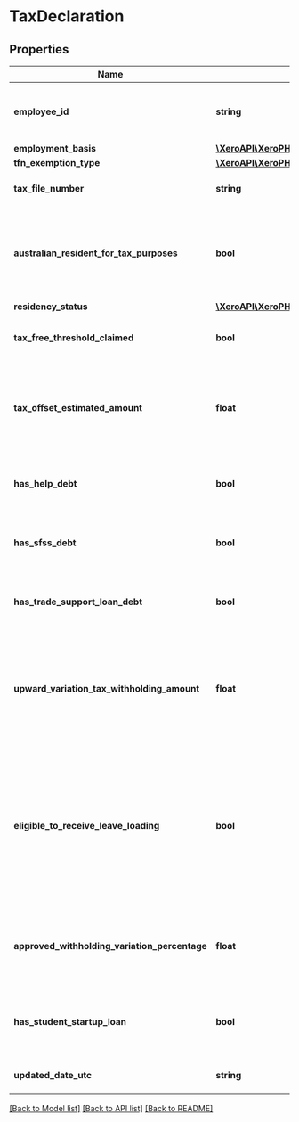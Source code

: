 # TaxDeclaration

## Properties
Name | Type | Description | Notes
------------ | ------------- | ------------- | -------------
**employee_id** | **string** | Address line 1 for employee home address | [optional] 
**employment_basis** | [**\XeroAPI\XeroPHP\Models\PayrollAu\EmploymentBasis**](EmploymentBasis.md) |  | [optional] 
**tfn_exemption_type** | [**\XeroAPI\XeroPHP\Models\PayrollAu\TFNExemptionType**](TFNExemptionType.md) |  | [optional] 
**tax_file_number** | **string** | The tax file number e.g 123123123. | [optional] 
**australian_resident_for_tax_purposes** | **bool** | If the employee is Australian resident for tax purposes. e.g true or false | [optional] 
**residency_status** | [**\XeroAPI\XeroPHP\Models\PayrollAu\ResidencyStatus**](ResidencyStatus.md) |  | [optional] 
**tax_free_threshold_claimed** | **bool** | If tax free threshold claimed. e.g true or false | [optional] 
**tax_offset_estimated_amount** | **float** | If has tax offset estimated then the tax offset estimated amount. e.g 100 | [optional] 
**has_help_debt** | **bool** | If employee has HECS or HELP debt. e.g true or false | [optional] 
**has_sfss_debt** | **bool** | If employee has financial supplement debt. e.g true or false | [optional] 
**has_trade_support_loan_debt** | **bool** | If employee has trade support loan. e.g true or false | [optional] 
**upward_variation_tax_withholding_amount** | **float** | If the employee has requested that additional tax be withheld each pay run. e.g 50 | [optional] 
**eligible_to_receive_leave_loading** | **bool** | If the employee is eligible to receive an additional percentage on top of ordinary earnings when they take leave (typically 17.5%). e.g true or false | [optional] 
**approved_withholding_variation_percentage** | **float** | If the employee has approved withholding variation. e.g (0 - 100) | [optional] 
**has_student_startup_loan** | **bool** | If the employee is eligible for student startup loan rules | [optional] 
**updated_date_utc** | **string** | Last modified timestamp | [optional] 

[[Back to Model list]](../README.md#documentation-for-models) [[Back to API list]](../README.md#documentation-for-api-endpoints) [[Back to README]](../README.md)


